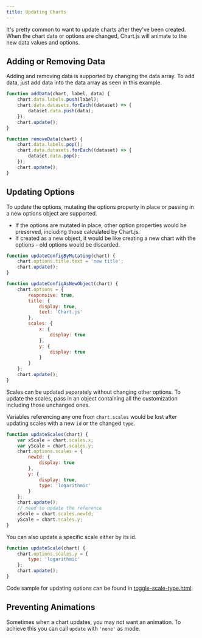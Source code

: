 ```yaml
---
title: Updating Charts
---
```


It's pretty common to want to update charts after they've been created. When the chart data or options are changed, Chart.js will animate to the new data values and options.

## Adding or Removing Data

Adding and removing data is supported by changing the data array. To add data, just add data into the data array as seen in this example.

```javascript
function addData(chart, label, data) {
    chart.data.labels.push(label);
    chart.data.datasets.forEach((dataset) => {
        dataset.data.push(data);
    });
    chart.update();
}

function removeData(chart) {
    chart.data.labels.pop();
    chart.data.datasets.forEach((dataset) => {
        dataset.data.pop();
    });
    chart.update();
}
```

## Updating Options

To update the options, mutating the options property in place or passing in a new options object are supported.

- If the options are mutated in place, other option properties would be preserved, including those calculated by Chart.js.
- If created as a new object, it would be like creating a new chart with the options - old options would be discarded.

```javascript
function updateConfigByMutating(chart) {
    chart.options.title.text = 'new title';
    chart.update();
}

function updateConfigAsNewObject(chart) {
    chart.options = {
        responsive: true,
        title: {
            display: true,
            text: 'Chart.js'
        },
        scales: {
            x: {
                display: true
            },
            y: {
                display: true
            }
        }
    };
    chart.update();
}
```

Scales can be updated separately without changing other options.
To update the scales, pass in an object containing all the customization including those unchanged ones.

Variables referencing any one from `chart.scales` would be lost after updating scales with a new `id` or the changed `type`.

```javascript
function updateScales(chart) {
    var xScale = chart.scales.x;
    var yScale = chart.scales.y;
    chart.options.scales = {
        newId: {
            display: true
        },
        y: {
            display: true,
            type: 'logarithmic'
        }
    };
    chart.update();
    // need to update the reference
    xScale = chart.scales.newId;
    yScale = chart.scales.y;
}
```

You can also update a specific scale either by its id.

```javascript
function updateScale(chart) {
    chart.options.scales.y = {
        type: 'logarithmic'
    };
    chart.update();
}
```

Code sample for updating options can be found in [toggle-scale-type.html](/samples/latest/scales/toggle-scale-type.html).

## Preventing Animations

Sometimes when a chart updates, you may not want an animation. To achieve this you can call `update` with `'none'` as mode.
